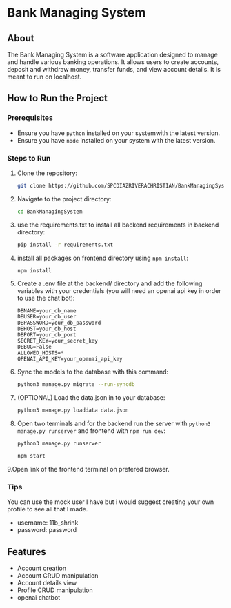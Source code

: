 # Bank Managing System

## About
The Bank Managing System is a software application designed to manage and handle various banking operations. It allows users to create accounts, deposit and withdraw money, transfer funds, and view account details. It is meant to run on localhost.

## How to Run the Project

### Prerequisites
- Ensure you have `python` installed on your systemwith the latest version.
- Ensure you have `node` installed on your system with the latest version.

### Steps to Run
1. Clone the repository:
    ```sh
    git clone https://github.com/SPCDIAZRIVERACHRISTIAN/BankManagingSystem.git
    ```
2. Navigate to the project directory:
    ```sh
    cd BankManagingSystem
    ```
3. use the requirements.txt to install all backend requirements in backend directory:
    ```sh
    pip install -r requirements.txt
    ```
4. install all packages on frontend directory using `npm install`:
    ```sh
    npm install
    ```
5. Create a .env file at the backend/ directory and add the following variables with your credentials (you will need an openai api key in order to use the chat bot):
    ```env
    DBNAME=your_db_name
    DBUSER=your_db_user
    DBPASSWORD=your_db_password
    DBHOST=your_db_host
    DBPORT=your_db_port
    SECRET_KEY=your_secret_key
    DEBUG=False
    ALLOWED_HOSTS=*
    OPENAI_API_KEY=your_openai_api_key
    ```
6. Sync the models to the database with this command:
    ```sh
    python3 manage.py migrate --run-syncdb
    ```
7. (OPTIONAL) Load the data.json in to your database:
    ```sh
    python3 manage.py loaddata data.json
    ```
8. Open two terminals and for the backend run the server with `python3 manage.py runserver` and frontend with `npm run dev`:
    ```sh
    python3 manage.py runserver
    ```
    ```sh
    npm start
    ```
9.Open link of the frontend terminal on prefered browser.

### Tips
You can use the mock user I have but i would suggest creating your own profile to see all that I made.
- username: 11b_shrink
- password: password

## Features
- Account creation
- Account CRUD manipulation
- Account details view
- Profile CRUD manipulation
- openai chatbot


